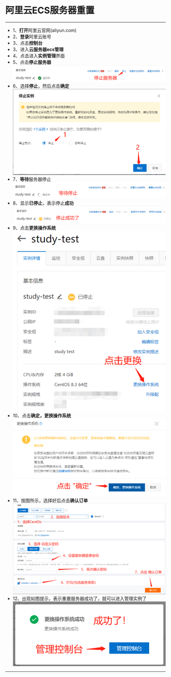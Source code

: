 # 阿里云ECS服务器重置

---

- 1、**打开**阿里云官网(aliyun.com)
- 2、**登录**阿里云账号
- 3、点击**控制台**
- 3、进入**云服务器ecs管理**
- 4、点击进入**实例管理**界面
- 5、点击**停止服务器**
![img01](img/cz/微信截图_20210412221627.png)
- 6、选择**停止**，然后点击**确定**
![img02](img/cz/微信截图_20210412221749.png)
- 7、**等待**服务器停止
![img03](img/cz/微信截图_20210412221842.png)
- 8、显示**已停止**，表示停止**成功**
![img04](img/cz/微信截图_20210412221923.png)
- 9、点击**更换操作系统**
![img05](img/cz/微信截图_20210412222057.png)
- 10、点击**确定，更换操作系统**
![img06](img/cz/微信截图_20210412222158.png)
- 11、按图所示，选择好后点击**确认订单**
![img07](img/cz/微信截图_20210412222812.png)
- 12、出现如图提示，表示重置服务器成功了，就可以进入管理实例了
![img08](img/cz/微信截图_20210412223044.png)

---